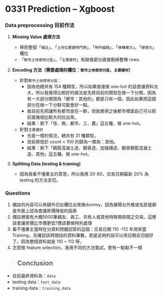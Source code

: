 # **0331 Prediction – Xgboost**

### Data preprocessing 目前作法

1. **Missing Value 處理方法**
    + 移除整個「`備註`」、「`土地位置建物門牌`」、「`物件編號`」、「`移轉層次`」、「`總價元`」欄位
    + 「`都市土地使用分區`」、「`主要建材`」有缺值部分直接刪掉整條 rows
    
2. **Encoding 方法（需要處理的欄位：`都市土地使用分區`、`主要建材`）**
    + 針對`都市土地使用分區`：
        + 因為他總共有 154 種類型，所以如果直接做 one-hot            的話會讓資料太大，所以我覺得比較好的做法是先將目前的類型在做一下分類，因為有一大部分開頭為「都市：其他的」都是只有一個，因此如果把這個部分在做一下分群可能會好一點。
        + 我目前先把讓所有都市放在一群，但我覺得之後都市裡面自己可以把前面幾個比較大的拉出來。
        + 結果：剩下「住、商、都市、工、農」這五種，做 one-hot。
    + 針對`主要建材`
        + 也是一樣的情況，總共有 31 種類型。
        + 目前將低於 count < 100 的歸為一類為：其他。
        + 結果：剩下「鋼筋混凝土造、鋼骨造、加強磚造、鋼骨鋼筋混凝土造、其他」這五種，做 one-hot。

3. **Splitting Data (testing & training)**
    + 因為我看不懂業主的意思，所以我用 20-80，交易日期最新 20% 為 testing 的方法去切。


### Questions
1. 備註的內容可以再額外切出欄位出來做dummy，因為像陽台外推或毛胚屋都是市面上認為會讓房價降低的因素
2. 備註裡面有大概5000筆親友、員工、共有人或其他特殊關係間之交易。這應該會讓房價比市價更低?應該要做特別處理
3. 看不懂業主當時在分資料問題回答的這個：交易日期 110 -112 年用來當Training，先確認該時間段的資料筆數，若是足夠的話可以用日期去切就好了。因為整個資料就是 110 ~ 112 呀。
4. 怎麼做 feature selection，我用不同的方法嘗試，會有一點點不一樣

> ## Conclusion
- 目前最終資料為：`data`
- testing data：`test_data`
- training data：`training_data`

